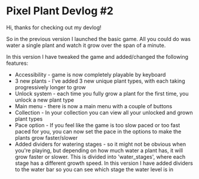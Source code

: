 # Pixel Plant Devlog #2

Hi, thanks for checking out my devlog!

So in the previous version I launched the basic game. All you could do was water a single plant and watch it grow over the span of a minute.

In this version I have tweaked the game and added/changed the following features:

 * Accessibility - game is now completely playable by keyboard
 * 3 new plants - I've added 3 new unique plant types, with each taking progressively longer to grow
 * Unlock system - each time you fully grow a plant for the first time, you unlock a new plant type
 * Main menu - there is now a main menu with a couple of buttons
 * Collection - In your collection you can view all your unlocked and grown plant types
 * Pace option - If you feel like the game is too slow paced or too fast paced for you, you can now set the pace in the options to make the plants grow faster/slower
 * Added dividers for watering stages - so it might not be obvious when you're playing, but depending on how much water a plant has, it will grow faster or slower. This is divided into 'water_stages', where each stage has a different growth speed. In this version I have added dividers to the water bar so you can see which stage the water level is in
